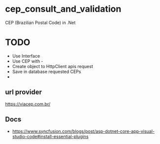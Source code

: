 # cep_consult_and_validation
CEP (Brazilian Postal Code) in .Net

# TODO 
- Use Interface
- Use CEP with -
- Create object to HttpClient apis request
- Save in database requested CEPs
- 


## url provider
https://viacep.com.br/


## Docs
- https://www.syncfusion.com/blogs/post/asp-dotnet-core-app-visual-studio-code#install-essential-plugins
